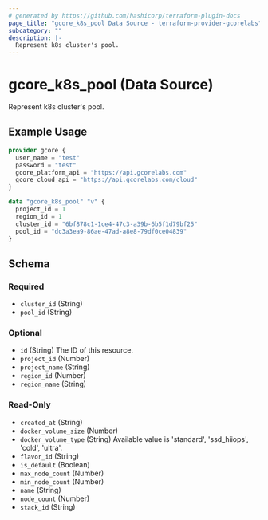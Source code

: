 ```yaml
---
# generated by https://github.com/hashicorp/terraform-plugin-docs
page_title: "gcore_k8s_pool Data Source - terraform-provider-gcorelabs"
subcategory: ""
description: |-
  Represent k8s cluster's pool.
---
```


# gcore_k8s_pool (Data Source)

Represent k8s cluster's pool.

## Example Usage

```terraform
provider gcore {
  user_name = "test"
  password = "test"
  gcore_platform_api = "https://api.gcorelabs.com"
  gcore_cloud_api = "https://api.gcorelabs.com/cloud"
}

data "gcore_k8s_pool" "v" {
  project_id = 1
  region_id = 1
  cluster_id = "6bf878c1-1ce4-47c3-a39b-6b5f1d79bf25"
  pool_id = "dc3a3ea9-86ae-47ad-a8e8-79df0ce04839"
}
```

<!-- schema generated by tfplugindocs -->
## Schema

### Required

- `cluster_id` (String)
- `pool_id` (String)

### Optional

- `id` (String) The ID of this resource.
- `project_id` (Number)
- `project_name` (String)
- `region_id` (Number)
- `region_name` (String)

### Read-Only

- `created_at` (String)
- `docker_volume_size` (Number)
- `docker_volume_type` (String) Available value is 'standard', 'ssd_hiiops', 'cold', 'ultra'.
- `flavor_id` (String)
- `is_default` (Boolean)
- `max_node_count` (Number)
- `min_node_count` (Number)
- `name` (String)
- `node_count` (Number)
- `stack_id` (String)


